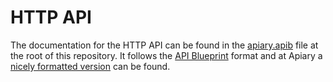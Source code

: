 # HTTP API

The documentation for the HTTP API can be found in the [apiary.apib](https://github.com/hexpm/hex_web/blob/master/apiary.apib) file at the root of this repository. It follows the [API Blueprint](https://github.com/apiaryio/api-blueprint) format and at Apiary a [nicely formatted version](http://docs.hexpm.apiary.io/) can be found.
